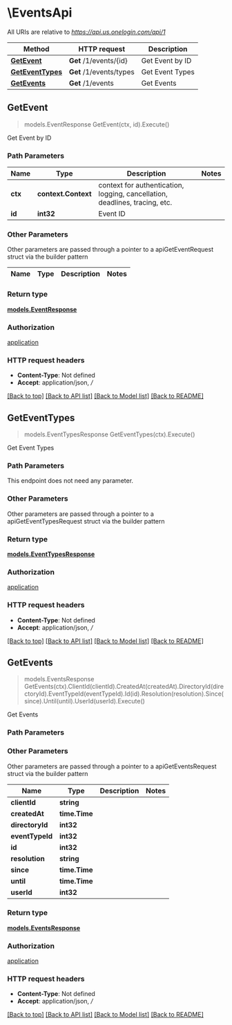 # \EventsApi

All URIs are relative to *https://api.us.onelogin.com/api/1*

Method | HTTP request | Description
------------- | ------------- | -------------
[**GetEvent**](EventsApi.md#GetEvent) | **Get** /1/events/{id} | Get Event by ID
[**GetEventTypes**](EventsApi.md#GetEventTypes) | **Get** /1/events/types | Get Event Types
[**GetEvents**](EventsApi.md#GetEvents) | **Get** /1/events | Get Events



## GetEvent

> models.EventResponse GetEvent(ctx, id).Execute()

Get Event by ID



### Path Parameters


Name | Type | Description  | Notes
------------- | ------------- | ------------- | -------------
**ctx** | **context.Context** | context for authentication, logging, cancellation, deadlines, tracing, etc.
**id** | **int32** | Event ID | 

### Other Parameters

Other parameters are passed through a pointer to a apiGetEventRequest struct via the builder pattern


Name | Type | Description  | Notes
------------- | ------------- | ------------- | -------------


### Return type

[**models.EventResponse**](EventResponse.md)

### Authorization

[application](../README.md#application)

### HTTP request headers

- **Content-Type**: Not defined
- **Accept**: application/json, */*

[[Back to top]](#) [[Back to API list]](../README.md#documentation-for-api-endpoints)
[[Back to Model list]](../README.md#documentation-for-models)
[[Back to README]](../README.md)


## GetEventTypes

> models.EventTypesResponse GetEventTypes(ctx).Execute()

Get Event Types



### Path Parameters

This endpoint does not need any parameter.

### Other Parameters

Other parameters are passed through a pointer to a apiGetEventTypesRequest struct via the builder pattern


### Return type

[**models.EventTypesResponse**](EventTypesResponse.md)

### Authorization

[application](../README.md#application)

### HTTP request headers

- **Content-Type**: Not defined
- **Accept**: application/json, */*

[[Back to top]](#) [[Back to API list]](../README.md#documentation-for-api-endpoints)
[[Back to Model list]](../README.md#documentation-for-models)
[[Back to README]](../README.md)


## GetEvents

> models.EventsResponse GetEvents(ctx).ClientId(clientId).CreatedAt(createdAt).DirectoryId(directoryId).EventTypeId(eventTypeId).Id(id).Resolution(resolution).Since(since).Until(until).UserId(userId).Execute()

Get Events



### Path Parameters



### Other Parameters

Other parameters are passed through a pointer to a apiGetEventsRequest struct via the builder pattern


Name | Type | Description  | Notes
------------- | ------------- | ------------- | -------------
 **clientId** | **string** |  | 
 **createdAt** | **time.Time** |  | 
 **directoryId** | **int32** |  | 
 **eventTypeId** | **int32** |  | 
 **id** | **int32** |  | 
 **resolution** | **string** |  | 
 **since** | **time.Time** |  | 
 **until** | **time.Time** |  | 
 **userId** | **int32** |  | 

### Return type

[**models.EventsResponse**](EventsResponse.md)

### Authorization

[application](../README.md#application)

### HTTP request headers

- **Content-Type**: Not defined
- **Accept**: application/json, */*

[[Back to top]](#) [[Back to API list]](../README.md#documentation-for-api-endpoints)
[[Back to Model list]](../README.md#documentation-for-models)
[[Back to README]](../README.md)

